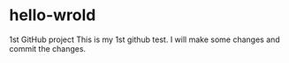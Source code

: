 # hello-wrold
1st GitHub project
This is my 1st github test. I will make some changes and commit the changes.
